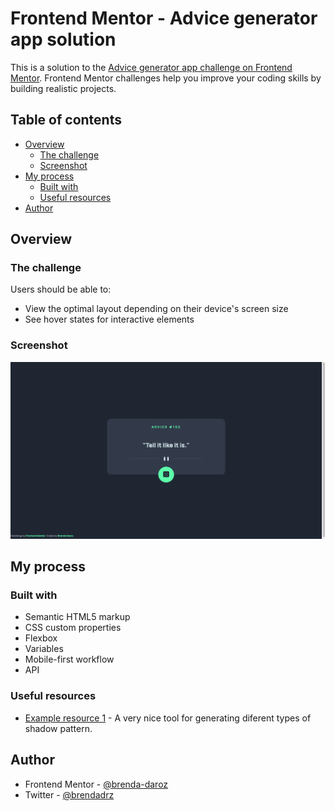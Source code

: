 # Frontend Mentor - Advice generator app solution

This is a solution to the [Advice generator app challenge on Frontend Mentor](https://www.frontendmentor.io/challenges/advice-generator-app-QdUG-13db). Frontend Mentor challenges help you improve your coding skills by building realistic projects. 

## Table of contents

- [Overview](#overview)
  - [The challenge](#the-challenge)
  - [Screenshot](#screenshot)
- [My process](#my-process)
  - [Built with](#built-with)
  - [Useful resources](#useful-resources)
- [Author](#author)


## Overview

### The challenge

Users should be able to:

- View the optimal layout depending on their device's screen size
- See hover states for interactive elements

### Screenshot

![Alt text](/advice-generator-app-main/screenshot.png?raw=true "Project Screenshot")

## My process

### Built with

- Semantic HTML5 markup
- CSS custom properties
- Flexbox
- Variables
- Mobile-first workflow
- API



### Useful resources

- [Example resource 1](https://cssgenerator.org/box-shadow-css-generator.html) - A very nice tool for generating diferent types of shadow pattern.

## Author


- Frontend Mentor - [@brenda-daroz](https://www.frontendmentor.io/profile/brenda-daroz)
- Twitter - [@brendadrz](https://www.twitter.com/brendadrz)
